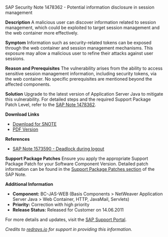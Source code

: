 SAP Security Note 1478362 - Potential information disclosure in session management

**Description**
A malicious user can discover information related to session management, which could be exploited to target session management and the web container more effectively.

**Symptom**
Information such as security-related tokens can be exposed through the web container and session management mechanisms. This exposure may allow a malicious user to refine their attacks against user sessions.

**Reason and Prerequisites**
The vulnerability arises from the ability to access sensitive session management information, including security tokens, via the web container. No specific prerequisites are mentioned beyond the affected components.

**Solution**
Upgrade to the latest version of Application Server Java to mitigate this vulnerability. For detailed steps and the required Support Package Patch Level, refer to the [SAP Note 1478362](https://me.sap.com/sap/support/sfm/notes/print/0001478362?language=en-US&token=069F32C64E746E79EDC0F2A8D5745A35).

**Download Links**
- [Download for SNOTE](https://notesdownloads.sap.com/note/0040000017046222017)
- [PDF Version](https://me.sap.com/sap/support/sfm/notes/print/0001478362?language=en-US&token=069F32C64E746E79EDC0F2A8D5745A35)

**References**
- [SAP Note 1573590 - Deadlock during logout](https://me.sap.com/notes/1573590)

**Support Package Patches**
Ensure you apply the appropriate Support Package Patch for your Software Component Version. Detailed patch information can be found in the [Support Package Patches section](https://me.sap.com/sap/support/swdc/notes?cvnr=01200615320200014999&support_package=SP000&patch_level=000000) of the SAP Note.

**Additional Information**
- **Component:** BC-JAS-WEB (Basis Components > NetWeaver Application Server Java > Web Container, HTTP, JavaMail, Servlets)
- **Priority:** Correction with high priority
- **Release Status:** Released for Customer on 14.06.2011

For more details and updates, visit the [SAP Support Portal](https://me.sap.com/).

*Credits to [redrays.io](https://redrays.io) for support in providing this information.*